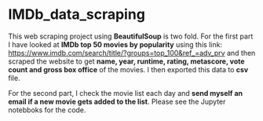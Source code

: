 # IMDb_data_scraping

This web scraping project using **BeautifulSoup** is two fold. For the first part I have looked at **IMDb top 50 movies by popularity** using this link: https://www.imdb.com/search/title/?groups=top_100&ref_=adv_prv and then scraped the website to get **name, year, runtime, rating, metascore, vote count and gross box office** of the movies. I then exported this data to **csv** file.

For the second part, I check the movie list each day and **send myself an email if a new movie gets added to the list**. Please see the Jupyter notebboks for the code.
